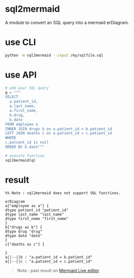 # sql2mermaid
A module to convert an SQL query into a mermaid erDiagram.

# use CLI

```bash
python -m sql2mermaid --input /my/sqlfile.sql
```

# use API

```python
# add your SQL query
q = """
SELECT 
  a.patient_id,
  a.last_name,
  a.first_name,
  b.drug,
  b.date
FROM employee a
INNER JOIN drugs b on a.patient_id = b.patient_id
LEFT JOIN deaths c on a.patient_id = c.patient_id
WHERE
c.patient_id is null
ORDER BY b.date"""

# execute function
sql2mermaid(q)
```
# result

```
%% Note : sql2mermaid does not support SQL functions.

erDiagram
a["employee as a"] {
dtype patient_id "patient_id"
dtype last_name "last_name"
dtype first_name "first_name"
}
b["drugs as b"] {
dtype drug "drug"
dtype date "date"
}
c["deaths as c"] {

}
a||--||b : "a.patient_id = b.patient_id"
a||--||c : "a.patient_id = c.patient_id"
```
> Note : past result on [Mermaid Live editor](https://mermaid.live/)
